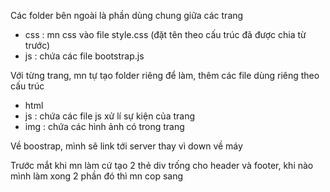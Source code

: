 Các folder bên ngoài là phần dùng chung giữa các trang 
- css : mn css vào file style.css (đặt tên theo cấu trúc đã được chia từ trước)
- js : chứa các file bootstrap.js
  
Với từng trang, mn tự tạo folder riêng để làm, thêm các file dùng riêng theo cấu trúc
- html 
- js : chứa các file js xử lí sự kiện của trang
- img : chứa các hình ảnh có trong trang
  
Về boostrap, mình sẽ link tới server thay vì down về máy

Trước mắt khi mn làm cứ tạo 2 thẻ div trống cho header và footer, khi nào mình làm xong 2 phần đó thì mn cop sang 
